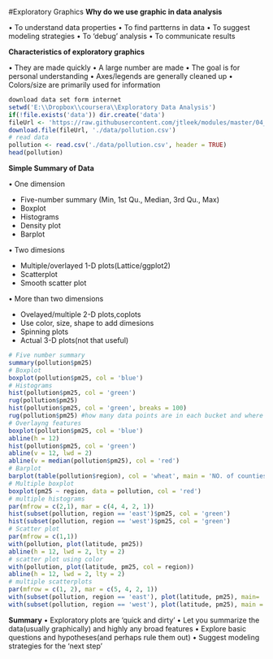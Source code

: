 #Exploratory Graphics
**Why do we use graphic in data analysis**

•	To understand data properties
•	To find partterns in data
•	To suggest modeling strategies
•	To ‘debug’ analysis
•	To communicate results

**Characteristics of exploratory graphics**

•	They are made quickly
•	A large number are made
•	The goal is for personal understanding
•	Axes/legends are generally cleaned up
•	Colors/size are primarily used for information

```r
download data set form internet
setwd('E:\\Dropbox\\coursera\\Exploratory Data Analysis')
if(!file.exists('data')) dir.create('data')
fileUrl <- 'https://raw.githubusercontent.com/jtleek/modules/master/04_ExploratoryAnalysis/exploratoryGraphs/data/avgpm25.csv'
download.file(fileUrl, './data/pollution.csv')
# read data
pollution <- read.csv('./data/pollution.csv', header = TRUE)
head(pollution)
```

**Simple Summary of Data**

•	One dimension
 + Five-number summary (Min, 1st Qu., Median, 3rd Qu., Max)
 + Boxplot
 + Histograms
 + Density plot
 + Barplot
 
•	Two dimesions
 + Multiple/overlayed 1-D plots(Lattice/ggplot2)
 + Scatterplot
 + Smooth scatter plot
 
•	More than two dimensions
 + Ovelayed/multiple 2-D plots,coplots
 + Use color, size, shape to add dimesions
 + Spinning plots
 + Actual 3-D plots(not that useful)
 
 ```r
# Five number summary
summary(pollution$pm25)
# Boxplot
boxplot(pollution$pm25, col = 'blue')
# Histograms
hist(pollution$pm25, col = 'green')
rug(pollution$pm25)
hist(pollution$pm25, col = 'green', breaks = 100)
rug(pollution$pm25) #how many data points are in each bucket and where they lie within the buket
# Overlayng features
boxplot(pollution$pm25, col = 'blue')
abline(h = 12)
hist(pollution$pm25, col = 'green')
abline(v = 12, lwd = 2)
abline(v = median(pollution$pm25), col = 'red')
# Barplot
barplot(table(pollution$region), col = 'wheat', main = 'NO. of counties in each region')
# Multiple boxplot
boxplot(pm25 ~ region, data = pollution, col = 'red')
# multiple histograms
par(mfrow = c(2,1), mar = c(4, 4, 2, 1))
hist(subset(pollution, region == 'east')$pm25, col = 'green')
hist(subset(pollution, region == 'west')$pm25, col = 'green')
# Scatter plot
par(mfrow = c(1,1))
with(pollution, plot(latitude, pm25))
abline(h = 12, lwd = 2, lty = 2)
# scatter plot using color
with(pollution, plot(latitude, pm25, col = region))
abline(h = 12, lwd = 2, lty = 2)
# multiple scatterplots
par(mfrow = c(1, 2), mar = c(5, 4, 2, 1))
with(subset(pollution, region == 'east'), plot(latitude, pm25), main= 'East')
with(subset(pollution, region == 'west'), plot(latitude, pm25), main = 'West')
```
**Summary**
•	Exploratory plots are ‘quick and dirty’
•	Let you summarize the data(usually graphically) and highly any broad features
•	Explore basic questions and hypotheses(and perhaps rule them out)
•	Suggest modeling strategies for the ‘next step’

